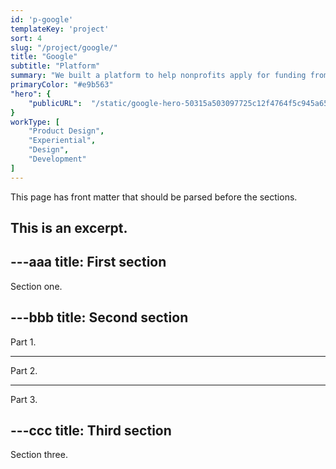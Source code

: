 ```yaml
---
id: 'p-google'
templateKey: 'project'
sort: 4
slug: "/project/google/"
title: "Google"
subtitle: "Platform"
summary: "We built a platform to help nonprofits apply for funding from Google.org."
primaryColor: "#e9b563"
"hero": {
    "publicURL":  "/static/google-hero-50315a503097725c12f4764f5c945a65.jpg"
}
workType: [
    "Product Design",
    "Experiential",
    "Design",
    "Development"
]
---
```


This page has front matter that should be parsed before the sections.

This is an excerpt.
---

---aaa
title: First section
---

Section one.

---bbb
title: Second section
---

Part 1.

---

Part 2.

---

Part 3.

---ccc
title: Third section
---

Section three.
